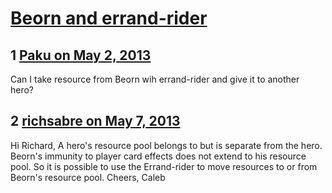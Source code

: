 # [Beorn and errand-rider](https://community.fantasyflightgames.com/topic/83282-beorn-and-errand-rider/)

## 1 [Paku on May 2, 2013](https://community.fantasyflightgames.com/topic/83282-beorn-and-errand-rider/?do=findComment&comment=791297)

Can I take resource from Beorn wih errand-rider and give it to another hero? 

## 2 [richsabre on May 7, 2013](https://community.fantasyflightgames.com/topic/83282-beorn-and-errand-rider/?do=findComment&comment=792997)

Hi Richard,
A hero's resource pool belongs to but is separate from the hero. Beorn's immunity to player card effects does not extend to his resource pool. So it is possible to use the Errand-rider to move resources to or from Beorn's resource pool.
Cheers,
Caleb

